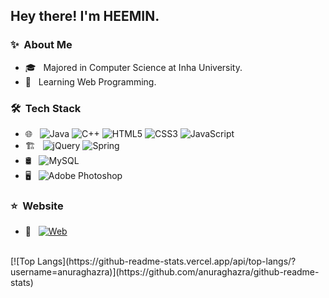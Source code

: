 <h2> Hey there! I'm HEEMIN.</h2>

<h3> ✨ &nbsp;About Me </h3>

- 🎓 &nbsp; Majored in Computer Science at Inha University.
- 🌱 &nbsp; Learning Web Programming.


<h3> 🛠 &nbsp;Tech Stack</h3>

- 🌐 &nbsp;
  ![Java](https://img.shields.io/badge/java-%23ED8B00.svg?style=for-the-badge&logo=java&logoColor=white)
  ![C++](https://img.shields.io/badge/c++-%2300599C.svg?style=for-the-badge&logo=c%2B%2B&logoColor=white)
  ![HTML5](https://img.shields.io/badge/html5-%23E34F26.svg?style=for-the-badge&logo=html5&logoColor=white)
  ![CSS3](https://img.shields.io/badge/css3-%231572B6.svg?style=for-the-badge&logo=css3&logoColor=white)
  ![JavaScript](https://img.shields.io/badge/javascript-%23323330.svg?style=for-the-badge&logo=javascript&logoColor=%23F7DF1E) 
- 🏗️ &nbsp;
  ![jQuery](https://img.shields.io/badge/jquery-%230769AD.svg?style=for-the-badge&logo=jquery&logoColor=white)
  ![Spring](https://img.shields.io/badge/spring-%236DB33F.svg?style=for-the-badge&logo=spring&logoColor=white)  
- 🛢 &nbsp;
  ![MySQL](https://img.shields.io/badge/mysql-%2300f.svg?style=for-the-badge&logo=mysql&logoColor=white)
- 🖥 &nbsp;
  ![Adobe Photoshop](https://img.shields.io/badge/adobephotoshop-%2331A8FF.svg?style=for-the-badge&logo=adobephotoshop&logoColor=white)

<h3> ⭐️ &nbsp;Website </h3>

- 🎨 &nbsp;
  <a href="https://ico020496.myportfolio.com/" target="_blank"><img alt="Web" src="https://img.shields.io/badge/-DESIGN%20PORTFOLIO-blueviolet?style=for-the-badge&logo=appveyor?link"></a>
  
  
  
<br/>
[![Top Langs](https://github-readme-stats.vercel.app/api/top-langs/?username=anuraghazra)](https://github.com/anuraghazra/github-readme-stats)







<!-- ⭐️ Template From [AVS1508](https://github.com/AVS1508) -->
<!-- https://github.com/kautukkundan/Awesome-Profile-README-templates/edit/master/short-and-sweet/AVS1508.md -->

<!-- Badges From -->
<!-- https://github.com/Ileriayo/markdown-badges -->


